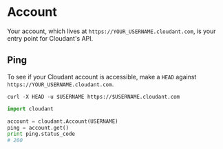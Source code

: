 # Account

Your account, which lives at `https://YOUR_USERNAME.cloudant.com`, is your entry point for Cloudant's API.

## Ping

To see if your Cloudant account is accessible, make a `HEAD` against `https://YOUR_USERNAME.cloudant.com`.

```shell
curl -X HEAD -u $USERNAME https://$USERNAME.cloudant.com
```

```python
import cloudant

account = cloudant.Account(USERNAME)
ping = account.get()
print ping.status_code
# 200
```
